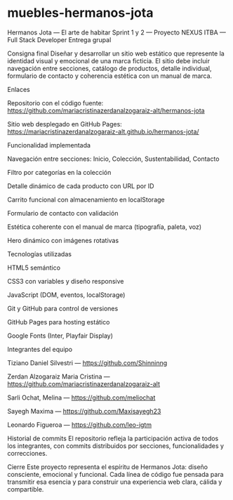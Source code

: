 # muebles-hermanos-jota
Hermanos Jota — El arte de habitar Sprint 1 y 2 — Proyecto NEXUS ITBA — Full Stack Developer Entrega grupal

Consigna final Diseñar y desarrollar un sitio web estático que represente la identidad visual y emocional de una marca ficticia. El sitio debe incluir navegación entre secciones, catálogo de productos, detalle individual, formulario de contacto y coherencia estética con un manual de marca.

Enlaces

Repositorio con el código fuente: https://github.com/mariacristinazerdanalzogaraiz-alt/hermanos-jota

Sitio web desplegado en GitHub Pages: https://mariacristinazerdanalzogaraiz-alt.github.io/hermanos-jota/

Funcionalidad implementada

Navegación entre secciones: Inicio, Colección, Sustentabilidad, Contacto

Filtro por categorías en la colección

Detalle dinámico de cada producto con URL por ID

Carrito funcional con almacenamiento en localStorage

Formulario de contacto con validación

Estética coherente con el manual de marca (tipografía, paleta, voz)

Hero dinámico con imágenes rotativas

Tecnologías utilizadas

HTML5 semántico

CSS3 con variables y diseño responsive

JavaScript (DOM, eventos, localStorage)

Git y GitHub para control de versiones

GitHub Pages para hosting estático

Google Fonts (Inter, Playfair Display)

Integrantes del equipo

Tiziano Daniel Silvestri — https://github.com/Shinninng

Zerdan Alzogaraiz Maria Cristina — https://github.com/mariacristinazerdanalzogaraiz-alt

Sarli Ochat, Melina — https://github.com/meliochat

Sayegh Maxima — https://github.com/Maxisayegh23

Leonardo Figueroa — https://github.com/leo-igtm

Historial de commits El repositorio refleja la participación activa de todos los integrantes, con commits distribuidos por secciones, funcionalidades y correcciones.

Cierre Este proyecto representa el espíritu de Hermanos Jota: diseño consciente, emocional y funcional. Cada línea de código fue pensada para transmitir esa esencia y para construir una experiencia web clara, cálida y compartible.